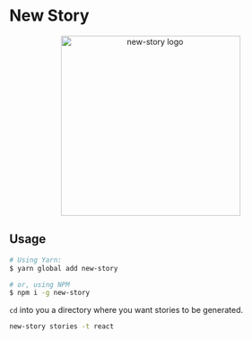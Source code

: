 # New Story

<div align="center">
  <img src="https://user-images.githubusercontent.com/52914487/198855396-20bcb252-ad73-452a-a3ee-cef06ba312ed.png" width="320" height="320" alt="new-story logo">
</div>

## Usage

```bash
# Using Yarn:
$ yarn global add new-story

# or, using NPM
$ npm i -g new-story
```

`cd` into you a directory where you want stories to be generated.

```bash
new-story stories -t react
```
